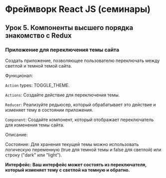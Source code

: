# Фреймворк React JS (семинары)

## Урок 5. Компоненты высшего порядка знакомство с Redux

### Приложение для переключения темы сайта

Создать приложение, позволяющее пользователю переключать между светлой и темной темой сайта.

Функционал:

`Action` types: TOGGLE_THEME.

`Actions`: Создайте действие для переключения темы.

`Reducer`: Реализуйте редьюсер, который обрабатывает это действие и изменяет тему в состоянии приложения.

`Component`: Создайте компонент, который отображает переключатель для изменения темы сайта.

Описание:

Состояние: Для хранения текущей темы можно использовать логическую переменную (true для темной темы и false для светлой) или строку ("dark" или "light").

**Интерфейс: Ваш интерфейс может состоять из переключателя, который изменяет тему с светлой на темную и обратно.**

